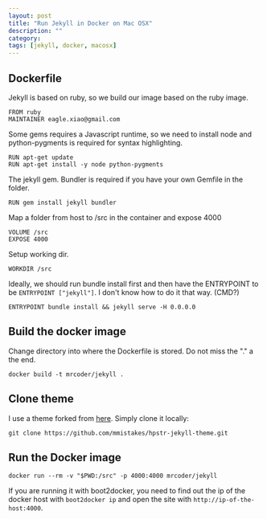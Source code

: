 ```yaml
---
layout: post
title: "Run Jekyll in Docker on Mac OSX"
description: ""
category:
tags: [jekyll, docker, macosx]
---
```

## Dockerfile

Jekyll is based on ruby, so we build our image based on the ruby image.
    
    FROM ruby
    MAINTAINER eagle.xiao@gmail.com

Some gems requires a Javascript runtime, so we need to install node and python-pygments is required for syntax highlighting.

    RUN apt-get update
    RUN apt-get install -y node python-pygments

The jekyll gem. Bundler is required if you have your own Gemfile in the folder.

    RUN gem install jekyll bundler

Map a folder from host to /src in the container and expose 4000
    
    VOLUME /src
    EXPOSE 4000

Setup working dir.

    WORKDIR /src

Ideally, we should run bundle install first and then have the ENTRYPOINT to be `ENTRYPOINT ["jekyll"]`. I don't know how to do it that way. (CMD?)
    
    ENTRYPOINT bundle install && jekyll serve -H 0.0.0.0

## Build the docker image
Change directory into where the Dockerfile is stored. Do not miss the "." a the end.
    
    docker build -t mrcoder/jekyll .

## Clone theme
I use a theme forked from [here](https://github.com/mmistakes/hpstr-jekyll-theme). Simply clone it locally:

    git clone https://github.com/mmistakes/hpstr-jekyll-theme.git

## Run the Docker image

    docker run --rm -v "$PWD:/src" -p 4000:4000 mrcoder/jekyll

If you are running it with boot2docker, you need to find out the ip of the docker host with `boot2docker ip` and open the site with `http://ip-of-the-host:4000`.


